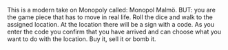 This is a modern take on Monopoly called: Monopol Malmö. BUT: you are the game piece that has to move in real life. Roll the dice and walk to the assigned location. At the location there will be a sign with a code. As you enter the code you confirm that you have arrived and can choose what you want to do with the location. Buy it, sell it or bomb it.
